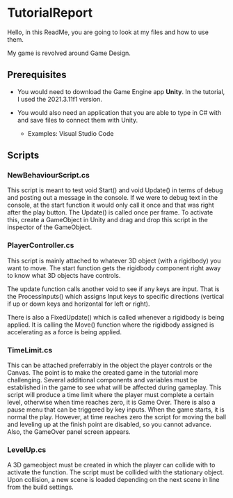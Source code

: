# TutorialReport

Hello, in this ReadMe, you are going to look at my files and how to use them.

My game is revolved around Game Design.

## Prerequisites

- You would need to download the Game Engine app **Unity**. In the tutorial, I used the 2021.3.11f1 version. 

- You would also need an application that you are able to type in C# with and save files to connect them with Unity.
  - Examples: Visual Studio Code

## Scripts

### NewBehaviourScript.cs
This script is meant to test void Start() and void Update() in terms of debug and posting out a message in the console. If we were to debug text in the console, at the start function it would only call it once and that was right after the play button. The Update() is called once per frame. To activate this, create a GameObject in Unity and drag and drop this script in the inspector of the GameObject.

### PlayerController.cs
This script is mainly attached to whatever 3D object (with a rigidbody) you want to move. The start function gets the rigidbody component right away to know what 3D objects have controls.

The update function calls another void to see if any keys are input. That is the ProcessInputs() which assigns Input keys to specific directions (vertical if up or down keys and horizontal for left or right).

There is also a FixedUpdate() which is called whenever a rigidbody is being applied. It is calling the Move() function where the rigidbody assigned is accelerating as a force is being applied.

### TimeLimit.cs
This can be attached preferrably in the object the player controls or the Canvas. The point is to make the created game in the tutorial more challenging. 
Several additional components and variables must be established in the game to see what will be affected during gameplay. This script will produce a time limit where the player must complete a certain level, otherwise when time reaches zero, it is Game Over. There is also a pause menu that can be triggered by key inputs. When the game starts, it is normal the play. However, at time reaches zero the script for moving the ball and leveling up at the finish point are disabled, so you cannot advance. Also, the GameOver panel screen appears.

### LevelUp.cs
A 3D gameobject must be created in which the player can collide with to activate the function. The script must be collided with the stationary object. Upon collision, a new scene is loaded depending on the next scene in line from the build settings. 



